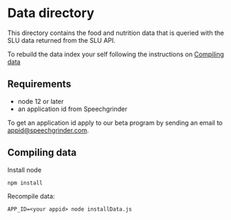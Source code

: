 # Data directory

This directory contains the food and nutrition data that is queried with the SLU data returned from the SLU API. 

To rebuild the data index your self following the instructions on [Compiling data](#compiling-data)

## Requirements

- node 12 or later 
- an application id from Speechgrinder

To get an application id apply to our beta program by sending an email to [appid@speechgrinder.com](mailto:appid@speechgrinder.com).

## Compiling data 

Install node 

    npm install

Recompile data:

    APP_ID=<your appid> node installData.js
